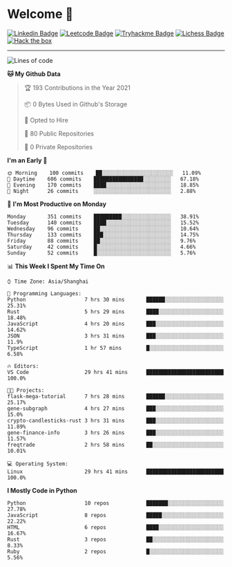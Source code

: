 # Welcome 👋

[![Linkedin Badge](https://img.shields.io/badge/-PedroTorres-blue?style=flat-square&logo=Linkedin&logoColor=white&link=https://www.linkedin.com/in/PedroTorres/)](https://www.linkedin.com/in/pedro-torres-cruz/)
[![Leetcode Badge](https://img.shields.io/badge/profile-leetcode-green)](https://leetcode.com/corfucinas/)
[![Tryhackme Badge](https://img.shields.io/badge/profile-tryhackme-blue)](https://tryhackme.com/p/Corfucinas/)
[![Lichess Badge](https://img.shields.io/badge/challenge_me-lichess-yellow)](https://lichess.org/@/Corfucinas)
[![Hack the box](https://img.shields.io/badge/hack_the_box-profile-red)](https://www.hackthebox.eu/profile/375826)

---

<!--START_SECTION:waka-->
![Lines of code](https://img.shields.io/badge/From%20Hello%20World%20I%27ve%20Written-1.4%20million%20lines%20of%20code-blue)

**🐱 My Github Data** 

> 🏆 193 Contributions in the Year 2021
 > 
> 📦 0 Bytes Used in Github's Storage 
 > 
> 💼 Opted to Hire
 > 
> 📜 80 Public Repositories 
 > 
> 🔑 0 Private Repositories  
 > 
**I'm an Early 🐤** 

```text
🌞 Morning    100 commits    ██░░░░░░░░░░░░░░░░░░░░░░░   11.09% 
🌆 Daytime    606 commits    ████████████████░░░░░░░░░   67.18% 
🌃 Evening    170 commits    ████░░░░░░░░░░░░░░░░░░░░░   18.85% 
🌙 Night      26 commits     ░░░░░░░░░░░░░░░░░░░░░░░░░   2.88%

```
📅 **I'm Most Productive on Monday** 

```text
Monday       351 commits    █████████░░░░░░░░░░░░░░░░   38.91% 
Tuesday      140 commits    ████░░░░░░░░░░░░░░░░░░░░░   15.52% 
Wednesday    96 commits     ██░░░░░░░░░░░░░░░░░░░░░░░   10.64% 
Thursday     133 commits    ███░░░░░░░░░░░░░░░░░░░░░░   14.75% 
Friday       88 commits     ██░░░░░░░░░░░░░░░░░░░░░░░   9.76% 
Saturday     42 commits     █░░░░░░░░░░░░░░░░░░░░░░░░   4.66% 
Sunday       52 commits     █░░░░░░░░░░░░░░░░░░░░░░░░   5.76%

```


📊 **This Week I Spent My Time On** 

```text
⌚︎ Time Zone: Asia/Shanghai

💬 Programming Languages: 
Python                   7 hrs 30 mins       ██████░░░░░░░░░░░░░░░░░░░   25.31% 
Rust                     5 hrs 29 mins       ████░░░░░░░░░░░░░░░░░░░░░   18.48% 
JavaScript               4 hrs 20 mins       ███░░░░░░░░░░░░░░░░░░░░░░   14.62% 
JSON                     3 hrs 31 mins       ███░░░░░░░░░░░░░░░░░░░░░░   11.9% 
TypeScript               1 hr 57 mins        █░░░░░░░░░░░░░░░░░░░░░░░░   6.58%

🔥 Editors: 
VS Code                  29 hrs 41 mins      █████████████████████████   100.0%

🐱‍💻 Projects: 
flask-mega-tutorial      7 hrs 28 mins       ██████░░░░░░░░░░░░░░░░░░░   25.17% 
gene-subgraph            4 hrs 27 mins       ███░░░░░░░░░░░░░░░░░░░░░░   15.0% 
crypto-candlesticks-rust 3 hrs 31 mins       ███░░░░░░░░░░░░░░░░░░░░░░   11.89% 
gene-finance-info        3 hrs 26 mins       ███░░░░░░░░░░░░░░░░░░░░░░   11.57% 
freqtrade                2 hrs 58 mins       ██░░░░░░░░░░░░░░░░░░░░░░░   10.01%

💻 Operating System: 
Linux                    29 hrs 41 mins      █████████████████████████   100.0%

```

**I Mostly Code in Python** 

```text
Python                   10 repos            ███████░░░░░░░░░░░░░░░░░░   27.78% 
JavaScript               8 repos             █████░░░░░░░░░░░░░░░░░░░░   22.22% 
HTML                     6 repos             ████░░░░░░░░░░░░░░░░░░░░░   16.67% 
Rust                     3 repos             ██░░░░░░░░░░░░░░░░░░░░░░░   8.33% 
Ruby                     2 repos             █░░░░░░░░░░░░░░░░░░░░░░░░   5.56%

```



<!--END_SECTION:waka-->

